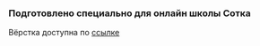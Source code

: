 ### Подготовлено специально для онлайн школы Сотка
Вёрстка доступна по [ссылке](https://lebedev05tmn.github.io/sotka/)
